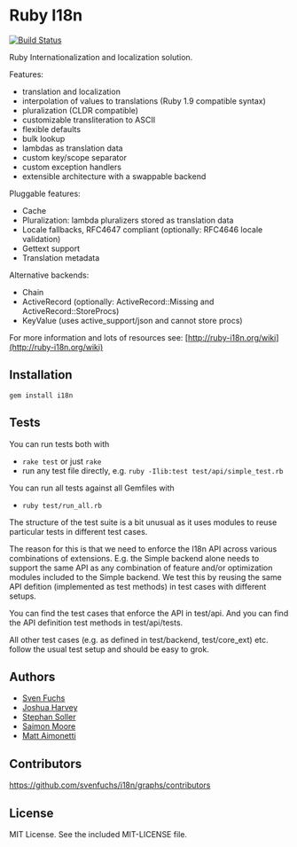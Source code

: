 # Ruby I18n

[![Build Status](https://api.travis-ci.org/Chipairon/i18n.svg?branch=my-master)](https://travis-ci.org/Chipairon/i18n)

Ruby Internationalization and localization solution.

Features:

* translation and localization
* interpolation of values to translations (Ruby 1.9 compatible syntax)
* pluralization (CLDR compatible)
* customizable transliteration to ASCII
* flexible defaults
* bulk lookup
* lambdas as translation data
* custom key/scope separator
* custom exception handlers
* extensible architecture with a swappable backend

Pluggable features:

* Cache
* Pluralization: lambda pluralizers stored as translation data
* Locale fallbacks, RFC4647 compliant (optionally: RFC4646 locale validation)
* Gettext support
* Translation metadata

Alternative backends:

* Chain
* ActiveRecord (optionally: ActiveRecord::Missing and ActiveRecord::StoreProcs)
* KeyValue (uses active_support/json and cannot store procs)

For more information and lots of resources see: [http://ruby-i18n.org/wiki](http://ruby-i18n.org/wiki)

## Installation

```
gem install i18n
```

## Tests

You can run tests both with

* `rake test` or just `rake`
* run any test file directly, e.g. `ruby -Ilib:test test/api/simple_test.rb`

You can run all tests against all Gemfiles with

* `ruby test/run_all.rb`

The structure of the test suite is a bit unusual as it uses modules to reuse
particular tests in different test cases.

The reason for this is that we need to enforce the I18n API across various
combinations of extensions. E.g. the Simple backend alone needs to support
the same API as any combination of feature and/or optimization modules included
to the Simple backend. We test this by reusing the same API defition (implemented
as test methods) in test cases with different setups.

You can find the test cases that enforce the API in test/api. And you can find
the API definition test methods in test/api/tests.

All other test cases (e.g. as defined in test/backend, test/core_ext) etc.
follow the usual test setup and should be easy to grok.

## Authors

* [Sven Fuchs](http://www.artweb-design.de)
* [Joshua Harvey](http://www.workingwithrails.com/person/759-joshua-harvey)
* [Stephan Soller](http://www.arkanis-development.de)
* [Saimon Moore](http://saimonmoore.net)
* [Matt Aimonetti](https://matt.aimonetti.net/)

## Contributors

https://github.com/svenfuchs/i18n/graphs/contributors

## License

MIT License. See the included MIT-LICENSE file.
